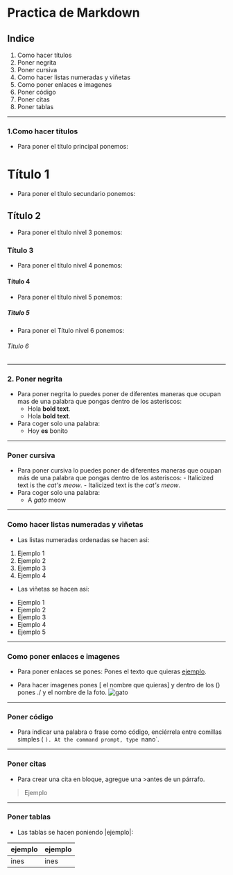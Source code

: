 # Practica de Markdown
## Indice
1. Como hacer títulos
2. Poner negrita
3. Poner cursiva
4. Como hacer listas numeradas y viñetas
5. Como poner enlaces e imagenes
6. Poner código
7. Poner citas
8. Poner tablas
-------------------------------
### 1.Como hacer títulos
- Para poner el título principal ponemos:
# Título 1
- Para poner el título secundario ponemos:
## Título 2
- Para poner el título nivel 3 ponemos:
### Título 3
- Para poner el título nivel 4 ponemos:
#### Título 4
- Para poner el título nivel 5 ponemos:
##### Título 5
- Para poner el Título nivel 6 ponemos:
###### Título 6
-------------------------------
### 2. Poner negrita
- Para poner negrita lo puedes poner de diferentes maneras que ocupan mas de una palabra que pongas dentro de los asteriscos:
    - Hola **bold text**.
    - Hola __bold text__.
- Para coger solo una palabra:
    -  Hoy **es** bonito
-------------------------------
### Poner cursiva
- Para poner cursiva lo puedes poner de diferentes maneras que ocupan más de una palabra que pongas dentro de los asteriscos:
      - Italicized text is the *cat's meow*.
      - Italicized text is the _cat's meow_.
- Para coger solo una palabra:
    - A *gato* meow
-------------------------------
### Como hacer listas numeradas y viñetas
- Las listas numeradas ordenadas se hacen asi:
1. Ejemplo 1
2. Ejemplo 2
3. Ejemplo 3
4. Ejemplo 4

- Las viñetas se hacen asi:
* Ejemplo 1
* Ejemplo 2
* Ejemplo 3
* Ejemplo 4
* Ejemplo 5
-------------------------------
### Como poner enlaces e imagenes
- Para poner enlaces se pones:
  Pones el texto que quieras [ejemplo](https://duckduckgo.com).
  
- Para hacer imagenes pones [ el nombre que quieras]  y dentro de los () pones ./ y el nombre de la foto.
![gato](./IMG-20241019-WA0011.jpeg)
-------------------------------
### Poner código
- Para indicar una palabra o frase como código, enciérrela entre comillas simples ( `).
  At the command prompt, type `nano`.
-------------------------------
### Poner citas
- Para crear una cita en bloque, agregue una >antes de un párrafo.
> Ejemplo
> 
-------------------------------
### Poner tablas
- Las tablas se hacen poniendo |ejemplo|:
  
|ejemplo|ejemplo|
|------|------|
|ines  |ines  | 
  



